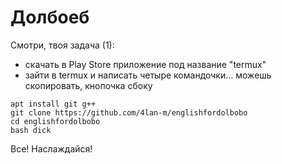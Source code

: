 # Долбоеб
Смотри, твоя задача (1): 
+ скачать в Play Store приложение под название "termux"
+ зайти в termux и написать четыре командочки... можешь скопировать, кнопочка сбоку
``` 
apt install git g++
git clone https://github.com/4lan-m/englishfordolbobo
cd englishfordolbobo
bash dick
```

Все! Наслаждайся!
